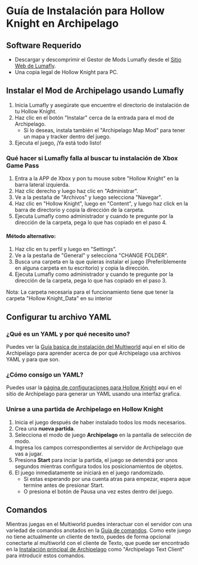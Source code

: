 # Guía de Instalación para Hollow Knight en Archipelago

## Software Requerido
* Descargar y descomprimir el Gestor de Mods Lumafly desde el [Sitio Web de Lumafly](https://themulhima.github.io/Scarab/).
* Una copia legal de Hollow Knight para PC.

## Instalar el Mod de Archipelago usando Lumafly

1. Inicia Lumafly y asegúrate que encuentre el directorio de instalación de tu Hollow Knight.
2. Haz clic en el botón "Instalar" cerca de la entrada para el mod de Archipelago.
   * Si lo deseas, instala también el "Archipelago Map Mod" para tener un mapa y tracker dentro del juego.
3. Ejecuta el juego, ¡Ya está todo listo!

### Qué hacer si Lumafly falla al buscar tu instalación de Xbox Game Pass

1. Entra a la APP de Xbox y pon tu mouse sobre "Hollow Knight" en la barra lateral izquierda.
2. Haz clic derecho y luego haz clic en "Administrar".
3. Ve a la pestaña de "Archivos" y luego selecciona "Navegar".
4. Haz clic en "Hollow Knight", luego en "Content", y luego haz click en la barra de directorio y copia la dirección de la carpeta.
5. Ejecuta Lumafly como administrador y cuando te pregunte por la dirección de la carpeta, pega lo que has copiado en el paso 4.

#### Método alternativo:
1. Haz clic en tu perfil y luego en "Settings".
2. Ve a la pestaña de "General" y selecciona "CHANGE FOLDER".
3. Busca una carpeta en la que quieras instalar el juego (Preferiblemente en alguna carpeta en tu escritorio) y copia la dirección.
4. Ejecuta Lumafly como administrador y cuando te pregunte por la dirección de la carpeta, pega lo que has copiado en el paso 3.

Nota: La carpeta necesaria para el funcionamiento tiene que tener la carpeta "Hollow Knight_Data" en su interior

## Configurar tu archivo YAML
### ¿Qué es un YAML y por qué necesito uno?
Puedes ver la [Guía basica de instalación del Multiworld](/tutorial/Archipelago/setup/en) aquí en el sitio de Archipelago para aprender acerca de por qué Archipelago usa archivos YAML y para que son.

### ¿Cómo consigo un YAML? 
Puedes usar la [página de configuraciones para Hollow Knight](/games/Hollow%20Knight/player-settings) aquí en el sitio de Archipelago para generar un YAML usando una interfaz grafica.

### Unirse a una partida de Archipelago en Hollow Knight
1. Inicia el juego después de haber instalado todos los mods necesarios.
2. Crea una **nueva partida**.
3. Selecciona el modo de juego **Archipelago** en la pantalla de selección de modo.
4. Ingresa los campos correspondientes al servidor de Archipelago que vas a jugar.
5. Presiona **Start** para inciar la partida, el juego se detendrá por unos segundos mientras configura todos los posicionamientos de objetos.
6. El juego inmediatamente se iniciará en el juego randomizado.
   * Si estas esperando por una cuenta atras para empezar, espera aque termine antes de presionar Start.
   * O presiona el botón de Pausa una vez estes dentro del juego.
   
## Comandos
Mientras juegas en el Multiworld puedes interactuar con el servidor con una variedad de comandos anotados en la
[Guía de comandos](/tutorial/Archipelago/commands/en). Como este juego no tiene actualmente un cliente de texto, puedes de forma opcional conectarte al multiworld con el cliente de Texto, que puede ser encontrado en la
[Instalación principal de Archipelago](https://github.com/ArchipelagoMW/Archipelago/releases) como "Archipelago Text Client" para introducir
 estos comandos.
